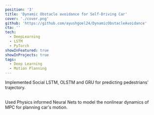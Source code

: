 ```yaml
---
position: '3'
title: 'Dynamic Obstacle avoidance for Self-Driving Car'
cover: './cover.png'
github: 'https://github.com/ayushgoel24/DynamicObstacleAvoidance'
cta: ''
tech:
  - DeepLearning
  - LSTM
  - PyTorch
showInFeatured: true
showInProjects: true
tags:
  - Deep Learning
  - Motion Planning
---
```


Implemented Social LSTM, OLSTM and GRU for predicting pedestrians’ trajectory. <br><br>

Used Physics informed Neural Nets to model the nonlinear dynamics of MPC for planning car's motion.
